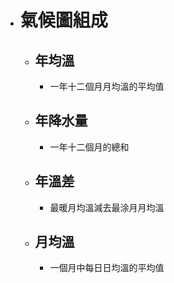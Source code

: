- # 氣候圖組成
	- ## 年均溫
		- 一年十二個月月均溫的平均值
	- ## 年降水量
		- 一年十二個月的總和
	- ## 年溫差
		- 最暖月均溫減去最涂月月均溫
	- ## 月均溫
		- 一個月中每日日均溫的平均值